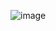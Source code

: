 ![image](https://user-images.githubusercontent.com/92328831/166960015-fc0ea023-5cee-48e2-a2a8-0c660007f59a.png)
